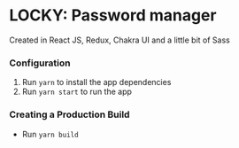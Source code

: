 # LOCKY: Password manager
Created in React JS, Redux, Chakra UI and a little bit of Sass

### Configuration
1. Run ```yarn``` to install the app dependencies
2. Run ```yarn start``` to run the app

### Creating a Production Build
- Run ```yarn build```

